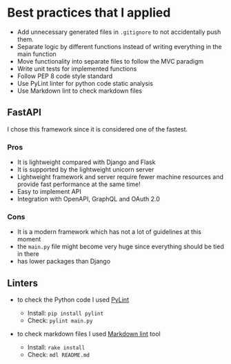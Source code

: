 # Best practices that I applied

- Add unnecessary generated files in `.gitignore` to not accidentally push them.
- Separate logic by different functions instead of writing everything
  in the main function
- Move functionality into separate files to follow the MVC paradigm
- Write unit tests for implemented functions
- Follow PEP 8 code style standard
- Use PyLint linter for python code static analysis
- Use Markdown lint to check markdown files

## FastAPI

I chose this framework since it is considered one of the fastest.

### Pros

- It is lightweight compared with Django and Flask
- It is supported by the lightweight unicorn server
- Lightweight framework and server require fewer machine resources
  and provide fast performance at the same time!
- Easy to implement API
- Integration with OpenAPI, GraphQL and OAuth 2.0

### Cons

- It is a modern framework which has not a lot of guidelines at this moment
- the `main.py` file might become very huge since everything should be tied in there
- has lower packages than Django

## Linters

- to check the Python code I used [PyLint](https://pypi.org/project/pylint/)
   - Install: `pip install pylint`
   - Check: `pylint main.py`

- to check markdown files I used
  [Markdown lint](https://github.com/markdownlint/markdownlint) tool
   - Install: `rake install`
   - Check: `mdl README.md`

